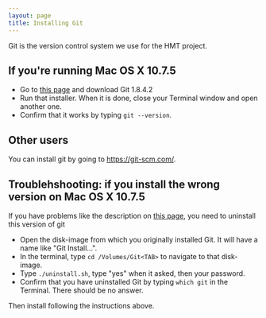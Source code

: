 ```yaml
---
layout: page
title: Installing Git
---
```


Git is the version control system we use for the HMT project.

## If you're running Mac OS X 10.7.5


- Go to [this page](https://code.google.com/p/git-osx-installer/downloads/detail?name=git-1.8.4.2-intel-universal-snow-leopard.dmg&can=2&q=) and download Git 1.8.4.2
- Run that installer. When it is done, close your Terminal window and open another one.
- Confirm that it works by typing `git --version`.


## Other users ##

You can install git by going to <https://git-scm.com/>. 


## Troublehshooting: if you install the wrong version on  Mac OS X 10.7.5

If you have problems like the description on [this page](http://stackoverflow.com/questions/23448318/git-segmentation-fault-11), you need to uninstall this version of git

- Open the disk-image from which you originally installed Git. It will have a name like "Git Install…".
- In the terminal, type `cd /Volumes/Git<TAB>` to navigate to that disk-image.
- Type `./uninstall.sh`, type "yes" when it asked, then your password.
- Confirm that you have uninstalled Git by typing `which git` in the Terminal. There should be no answer.

Then install following the instructions above.


